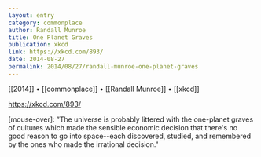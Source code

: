 ```yaml
---
layout: entry
category: commonplace
author: Randall Munroe
title: One Planet Graves
publication: xkcd
link: https://xkcd.com/893/
date: 2014-08-27
permalink: 2014/08/27/randall-munroe-one-planet-graves
---
```


[[2014]] • [[commonplace]] • [[Randall Munroe]] • [[xkcd]]

https://xkcd.com/893/

[mouse-over]: ”The universe is probably littered with the one-planet graves of cultures which made the sensible economic decision that there's no good reason to go into space--each discovered, studied, and remembered by the ones who made the irrational decision."

